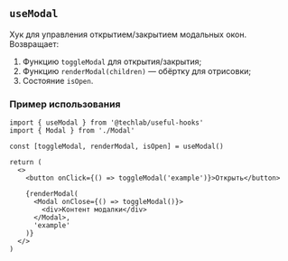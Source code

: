 ## `useModal`

Хук для управления открытием/закрытием модальных окон. Возвращает:
1. Функцию `toggleModal` для открытия/закрытия;
2. Функцию `renderModal(children)` — обёртку для отрисовки;
3. Состояние `isOpen`.

### Пример использования

```tsx
import { useModal } from '@techlab/useful-hooks'
import { Modal } from './Modal'

const [toggleModal, renderModal, isOpen] = useModal()

return (
  <>
    <button onClick={() => toggleModal('example')}>Открыть</button>

    {renderModal(
      <Modal onClose={() => toggleModal()}>
        <div>Контент модалки</div>
      </Modal>,
      'example'
    )}
  </>
)
```